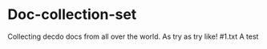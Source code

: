 # Doc-collection-set
Collecting decdo docs from all over the world. As try as try like!
#1.txt
A test
#
